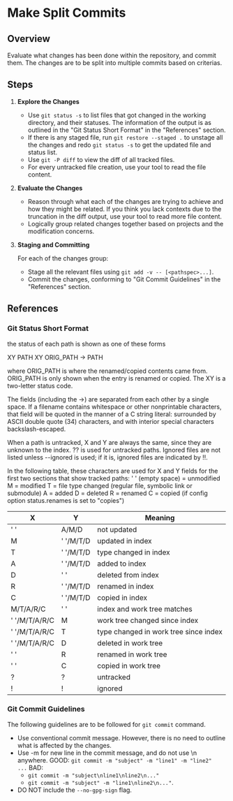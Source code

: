 # Make Split Commits

## Overview

Evaluate what changes has been done within the repository, and commit them. The changes are to be split into multiple commits based on criterias.

## Steps

1. **Explore the Changes**

   - Use `git status -s` to list files that got changed in the working directory, and their statuses. The information of the output is as outlined in the "Git Status Short Format" in the "References" section.
   - If there is any staged file, run `git restore --staged .` to unstage all the changes and redo `git status -s` to get the updated file and status list.
   - Use `git -P diff` to view the diff of all tracked files.
   - For every untracked file creation, use your tool to read the file content.

2. **Evaluate the Changes**

   - Reason through what each of the changes are trying to achieve and how they might be related. If you think you lack contexts due to the truncation in the diff output, use your tool to read more file content.
   - Logically group related changes together based on projects and the modification concerns.

3. **Staging and Committing**

   For each of the changes group:

   - Stage all the relevant files using `git add -v -- [<pathspec>...]`.
   - Commit the changes, conforming to "Git Commit Guidelines" in the "References" section.

## References

### Git Status Short Format

the status of each path is shown as one of these forms

XY PATH
XY ORIG_PATH -> PATH

where ORIG_PATH is where the renamed/copied contents came from. ORIG_PATH is only shown when the entry is renamed or copied. The XY is a two-letter status code.

The fields (including the ->) are separated from each other by a single space. If a filename contains whitespace or other nonprintable characters, that field will be quoted in the manner of a C string literal: surrounded by ASCII double quote (34) characters, and with interior special characters backslash-escaped.

When a path is untracked, X and Y are always the same, since they are unknown to the index. ?? is used for untracked paths. Ignored files are not listed unless --ignored is used; if it is, ignored files are indicated by !!.

In the following table, these characters are used for X and Y fields for the first two sections that show tracked paths:
' ' (empty space) = unmodified
M = modified
T = file type changed (regular file, symbolic link or submodule)
A = added
D = deleted
R = renamed
C = copied (if config option status.renames is set to "copies")

| X             | Y         | Meaning                               |
| ------------- | --------- | ------------------------------------- |
| ' '           | A/M/D     | not updated                           |
| M             | ' '/M/T/D | updated in index                      |
| T             | ' '/M/T/D | type changed in index                 |
| A             | ' '/M/T/D | added to index                        |
| D             | ' '       | deleted from index                    |
| R             | ' '/M/T/D | renamed in index                      |
| C             | ' '/M/T/D | copied in index                       |
| M/T/A/R/C     | ' '       | index and work tree matches           |
| ' '/M/T/A/R/C | M         | work tree changed since index         |
| ' '/M/T/A/R/C | T         | type changed in work tree since index |
| ' '/M/T/A/R/C | D         | deleted in work tree                  |
| ' '           | R         | renamed in work tree                  |
| ' '           | C         | copied in work tree                   |
| ?             | ?         | untracked                             |
| !             | !         | ignored                               |

### Git Commit Guidelines

The following guidelines are to be followed for `git commit` command.

- Use conventional commit message. However, there is no need to outline what is affected by the changes.
- Use -m for new line in the commit message, and do not use \n anywhere.
  GOOD: `git commit -m "subject" -m "line1" -m "line2"  ...`
  BAD:
  - `git commit -m "subject\nline1\nline2\n..."`
  - `git commit -m "subject" -m "line1\nline2\n..."`.
- DO NOT include the `--no-gpg-sign` flag.
